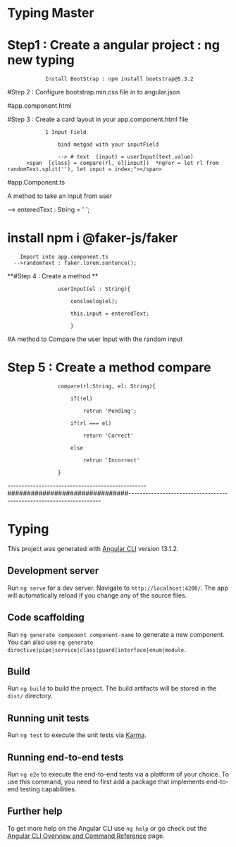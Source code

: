 # Typing Master 

# Step1 : Create a angular project : ng new typing

				Install BootStrap : npm install bootstrap@5.3.2



#Step 2 : Configure bootstrap.min.css file in to angular.json


#app.component.html



#Step 3 : Create a card layout in your app.component.html file 

				1 Input Field

					bind metgod with your inputField 
     
					--> # text  (input) = userInput(text.value)  
          <span  [class] = compare(rl, el[input])  *ngFor = let rl from randomText.split(''), let input = index;"></span>





#app.Component.ts

A method to take an input from user

--> enteredText : String = ' ';



# install npm i @faker-js/faker

		Import into app.component.ts
      -->randomText : faker.lorem.sentence();

 

**#Step 4 : Create a method **

					userInput(el : String){

						consloelog(el);

						this.input = enteredText;

						}

#A method to Compare the user Input with the random input



# Step 5 :  Create a method compare

					compare(rl:String, el: String){

						if(!el)

							retrun 'Pending';

						if(rl === el)

							return 'Correct'

						else

							retrun 'Incorrect'

					}


-------------------------------------------------###############################--------------------------------------------------------------------


# Typing

This project was generated with [Angular CLI](https://github.com/angular/angular-cli) version 13.1.2.

## Development server

Run `ng serve` for a dev server. Navigate to `http://localhost:4200/`. The app will automatically reload if you change any of the source files.

## Code scaffolding

Run `ng generate component component-name` to generate a new component. You can also use `ng generate directive|pipe|service|class|guard|interface|enum|module`.

## Build

Run `ng build` to build the project. The build artifacts will be stored in the `dist/` directory.

## Running unit tests

Run `ng test` to execute the unit tests via [Karma](https://karma-runner.github.io).

## Running end-to-end tests

Run `ng e2e` to execute the end-to-end tests via a platform of your choice. To use this command, you need to first add a package that implements end-to-end testing capabilities.

## Further help

To get more help on the Angular CLI use `ng help` or go check out the [Angular CLI Overview and Command Reference](https://angular.io/cli) page.
